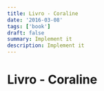 ```yaml
---
title: Livro - Coraline
date: '2016-03-08'
tags: ['book']
draft: false
summary: Implement it
description: Implement it
---
```


# Livro - Coraline